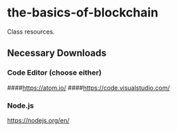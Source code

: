 # the-basics-of-blockchain
Class resources.

## Necessary Downloads

### Code Editor (choose either)
####https://atom.io/
####https://code.visualstudio.com/

### Node.js
https://nodejs.org/en/
